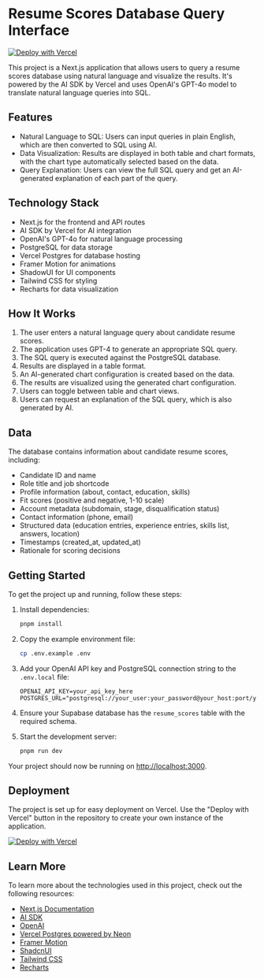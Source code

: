 # Resume Scores Database Query Interface


[![Deploy with Vercel](https://vercel.com/button)](https://vercel.com/new/clone?repository-url=https%3A%2F%2Fgithub.com%2Fvercel-labs%2Fnatural-language-postgres&env=OPENAI_API_KEY&envDescription=Learn%20more%20about%20how%20to%20get%20the%20API%20Keys%20for%20the%20application&envLink=https%3A%2F%2Fgithub.com%2Fvercel-labs%2Fnatural-language-postgres%2Fblob%2Fmain%2F.env.example&demo-title=Natural%20Language%20Postgres&demo-description=Query%20PostgreSQL%20database%20using%20natural%20language%20and%20visualize%20results%20with%20Next.js%20and%20AI%20SDK.&demo-url=https%3A%2F%2Fnatural-language-postgres.vercel.app&stores=%5B%7B%22type%22%3A%22postgres%22%7D%5D)

This project is a Next.js application that allows users to query a resume scores database using natural language and visualize the results. It's powered by the AI SDK by Vercel and uses OpenAI's GPT-4o model to translate natural language queries into SQL.

## Features

- Natural Language to SQL: Users can input queries in plain English, which are then converted to SQL using AI.
- Data Visualization: Results are displayed in both table and chart formats, with the chart type automatically selected based on the data.
- Query Explanation: Users can view the full SQL query and get an AI-generated explanation of each part of the query.

## Technology Stack

- Next.js for the frontend and API routes
- AI SDK by Vercel for AI integration
- OpenAI's GPT-4o for natural language processing
- PostgreSQL for data storage
- Vercel Postgres for database hosting
- Framer Motion for animations
- ShadowUI for UI components
- Tailwind CSS for styling
- Recharts for data visualization

## How It Works

1. The user enters a natural language query about candidate resume scores.
2. The application uses GPT-4 to generate an appropriate SQL query.
3. The SQL query is executed against the PostgreSQL database.
4. Results are displayed in a table format.
5. An AI-generated chart configuration is created based on the data.
6. The results are visualized using the generated chart configuration.
7. Users can toggle between table and chart views.
8. Users can request an explanation of the SQL query, which is also generated by AI.

## Data

The database contains information about candidate resume scores, including:

- Candidate ID and name
- Role title and job shortcode
- Profile information (about, contact, education, skills)
- Fit scores (positive and negative, 1-10 scale)
- Account metadata (subdomain, stage, disqualification status)
- Contact information (phone, email)
- Structured data (education entries, experience entries, skills list, answers, location)
- Timestamps (created_at, updated_at)
- Rationale for scoring decisions

## Getting Started

To get the project up and running, follow these steps:

1. Install dependencies:

   ```bash
   pnpm install
   ```

2. Copy the example environment file:

   ```bash
   cp .env.example .env
   ```

3. Add your OpenAI API key and PostgreSQL connection string to the `.env.local` file:

   ```
   OPENAI_API_KEY=your_api_key_here
   POSTGRES_URL="postgresql://your_user:your_password@your_host:port/your_database"
   ```

4. Ensure your Supabase database has the `resume_scores` table with the required schema.

5. Start the development server:
   ```bash
   pnpm run dev
   ```

Your project should now be running on [http://localhost:3000](http://localhost:3000).

## Deployment

The project is set up for easy deployment on Vercel. Use the "Deploy with Vercel" button in the repository to create your own instance of the application.

[![Deploy with Vercel](https://vercel.com/button)](https://vercel.com/new/clone?repository-url=https%3A%2F%2Fgithub.com%2Fvercel-labs%2Fnatural-language-postgres&env=OPENAI_API_KEY&envDescription=Learn%20more%20about%20how%20to%20get%20the%20API%20Keys%20for%20the%20application&envLink=https%3A%2F%2Fgithub.com%2Fvercel-labs%2Fnatural-language-postgres%2Fblob%2Fmain%2F.env.example&demo-title=Natural%20Language%20Postgres&demo-description=Query%20PostgreSQL%20database%20using%20natural%20language%20and%20visualize%20results%20with%20Next.js%20and%20AI%20SDK.&demo-url=https%3A%2F%2Fnatural-language-postgres.vercel.app&stores=%5B%7B%22type%22%3A%22postgres%22%7D%5D)


## Learn More

To learn more about the technologies used in this project, check out the following resources:

- [Next.js Documentation](https://nextjs.org/docs)
- [AI SDK](https://sdk.vercel.ai/docs)
- [OpenAI](https://openai.com/)
- [Vercel Postgres powered by Neon](https://vercel.com/docs/storage/vercel-postgres)
- [Framer Motion](https://www.framer.com/motion/)
- [ShadcnUI](https://ui.shadcn.com/)
- [Tailwind CSS](https://tailwindcss.com/docs)
- [Recharts](https://recharts.org/en-US/)